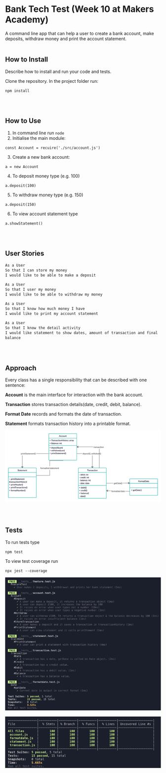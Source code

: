 # Bank Tech Test (Week 10 at Makers Academy)

A command line app that can help a user to create a bank account, make deposits, withdraw money and print the account statement.
<br><br>

## How to Install

Describe how to install and run your code and tests.

Clone the repository. In the project folder run:

```
npm install
```

<br><br>

## How to Use

1. In command line run `node`
2. Initialise the main module:

```
const Account = recuire('./src/account.js')
```

3. Create a new bank account:

```
a = new Account
```

4. To deposit money type (e.g. 100)

```
a.deposit(100)
```

5. To withdraw money type (e.g. 150)

```
a.deposit(150)
```

6. To view account statement type

```
a.showStatement()
```

<br><br>

## User Stories

```
As a User
So that I can store my money
I would like to be able to make a deposit
```

```
As a User
So that I user my money
I would like to be able to withdraw my money
```

```
As a User
So that I know how much money I have
I would like to print my account statement
```

```
As a User
So that I know the detail activity
I would like statement to show dates, amount of transaction and final balance
```

<br><br>

## Approach

Every class has a single responsibility that can be described with one sentence:

__Account__ is the main interface for interaction with the bank account.

__Transaction__ stores transaction details(date, credit, debit, balance).

__Format Date__ records and formats the date of transaction.

__Statement__ formats transaction history into a printable format.


![Domain Model](./public/uml.png)

<br><br>

## Tests

To run tests type

```
npm test
```

To view test coverage run

```
npx jest --coverage
```


![Tests](./public/tests.png)<br><br>
![Test Coverage](./public/coverage.png)
